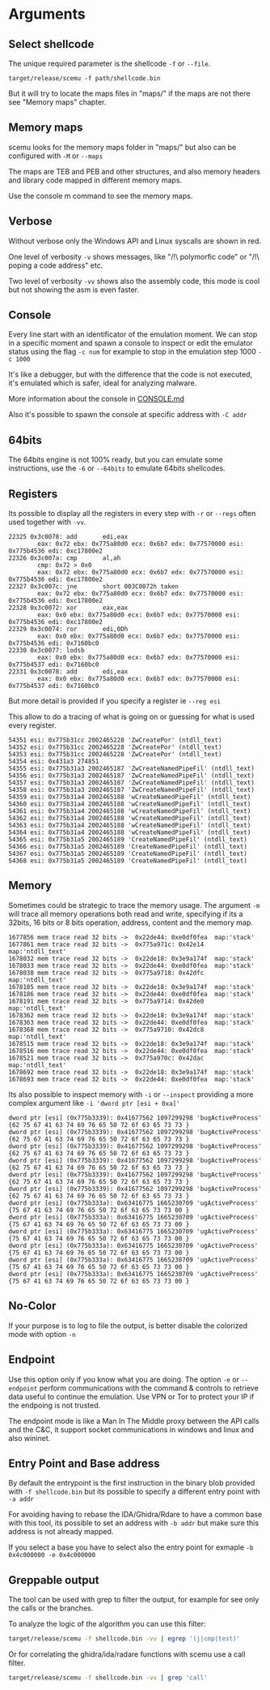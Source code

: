 
# Arguments 


## Select shellcode 

The unique required parameter is the shellcode `-f` or `--file`.

```
target/release/scemu -f path/shellcode.bin
```

But it will try to locate the maps files in "maps/" if the maps are not there see "Memory maps" chapter.


## Memory maps

scemu looks for the memory maps folder in "maps/"  but also can be configured with `-M` or `--maps` 

The maps are TEB and PEB and other structures, and also memory headers and library code mapped in different memory maps.

Use the console m command to see the memory maps.

## Verbose

Without verbose only the Windows API and Linux syscalls are shown in red.

One level of verbosity `-v` shows messages, like "/!\ polymorfic code" or "/!\ poping a code address" etc.

Two level of verbosity `-vv` shows also the assembly code, this mode is cool but not showing the asm is even faster.

## Console

Every line start with an identificator of the emulation moment. We can stop in a specific moment and spawn a console to inspect or edit the emulator status using the flag `-c num` for example to stop in the emulation step 1000 `-c 1000`

It's like a debugger, but with the difference that the code is not executed, it's emulated which is safer, ideal for analyzing malware.

More information about the console in [CONSOLE.md](CONSOLE.md)

Also it's possible to spawn the console at specific address with `-C addr`

## 64bits

The 64bits engine is not 100% ready, but you can emulate some instructions, use the `-6` or `--64bits` to emulate 64bits shellcodes.

## Registers

Its possible to display all the registers in every step with `-r` or `--regs` often used together with `-vv`.

```
22325 0x3c0078: add       edi,eax
        eax: 0x72 ebx: 0x775a80d0 ecx: 0x6b7 edx: 0x77570000 esi: 0x775b4536 edi: 0xc17800e2
22326 0x3c007a: cmp       al,ah
        cmp: 0x72 > 0x0
        eax: 0x72 ebx: 0x775a80d0 ecx: 0x6b7 edx: 0x77570000 esi: 0x775b4536 edi: 0xc17800e2
22327 0x3c007c: jne       short 003C0072h taken 
        eax: 0x72 ebx: 0x775a80d0 ecx: 0x6b7 edx: 0x77570000 esi: 0x775b4536 edi: 0xc17800e2
22328 0x3c0072: xor       eax,eax
        eax: 0x0 ebx: 0x775a80d0 ecx: 0x6b7 edx: 0x77570000 esi: 0x775b4536 edi: 0xc17800e2
22329 0x3c0074: ror       edi,0Dh
        eax: 0x0 ebx: 0x775a80d0 ecx: 0x6b7 edx: 0x77570000 esi: 0x775b4536 edi: 0x7160bc0
22330 0x3c0077: lodsb
        eax: 0x0 ebx: 0x775a80d0 ecx: 0x6b7 edx: 0x77570000 esi: 0x775b4537 edi: 0x7160bc0
22331 0x3c0078: add       edi,eax
        eax: 0x0 ebx: 0x775a80d0 ecx: 0x6b7 edx: 0x77570000 esi: 0x775b4537 edi: 0x7160bc0
```


But more detail is provided if you specify a register ie `--reg esi`

This allow to do a tracing of what is going on or guessing for what is used every register.

```
54351 esi: 0x775b31cc 2002465228 'ZwCreatePor' (ntdll_text)
54352 esi: 0x775b31cc 2002465228 'ZwCreatePor' (ntdll_text)
54353 esi: 0x775b31cc 2002465228 'ZwCreatePor' (ntdll_text)
54354 esi: 0x431a3 274851
54355 esi: 0x775b31a3 2002465187 'ZwCreateNamedPipeFil' (ntdll_text)
54356 esi: 0x775b31a3 2002465187 'ZwCreateNamedPipeFil' (ntdll_text)
54357 esi: 0x775b31a3 2002465187 'ZwCreateNamedPipeFil' (ntdll_text)
54358 esi: 0x775b31a3 2002465187 'ZwCreateNamedPipeFil' (ntdll_text)
54359 esi: 0x775b31a4 2002465188 'wCreateNamedPipeFil' (ntdll_text)
54360 esi: 0x775b31a4 2002465188 'wCreateNamedPipeFil' (ntdll_text)
54361 esi: 0x775b31a4 2002465188 'wCreateNamedPipeFil' (ntdll_text)
54362 esi: 0x775b31a4 2002465188 'wCreateNamedPipeFil' (ntdll_text)
54363 esi: 0x775b31a4 2002465188 'wCreateNamedPipeFil' (ntdll_text)
54364 esi: 0x775b31a4 2002465188 'wCreateNamedPipeFil' (ntdll_text)
54365 esi: 0x775b31a5 2002465189 'CreateNamedPipeFil' (ntdll_text)
54366 esi: 0x775b31a5 2002465189 'CreateNamedPipeFil' (ntdll_text)
54367 esi: 0x775b31a5 2002465189 'CreateNamedPipeFil' (ntdll_text)
54368 esi: 0x775b31a5 2002465189 'CreateNamedPipeFil' (ntdll_text)
```


## Memory

Sometimes could be strategic to trace the memory usage. The argument `-m` will trace all memory operations both read and write, specifying if its a 32bits, 16 bits or 8 bits operation, address, content and the memory map. 

```
1677856 mem trace read 32 bits ->  0x22de44: 0xe0df0fea  map:'stack'
1677861 mem trace read 32 bits ->  0x775a971c: 0x42e14  map:'ntdll_text'
1678032 mem trace read 32 bits ->  0x22de18: 0x3e9a174f  map:'stack'
1678033 mem trace read 32 bits ->  0x22de44: 0xe0df0fea  map:'stack'
1678038 mem trace read 32 bits ->  0x775a9718: 0x42dfc  map:'ntdll_text'
1678185 mem trace read 32 bits ->  0x22de18: 0x3e9a174f  map:'stack'
1678186 mem trace read 32 bits ->  0x22de44: 0xe0df0fea  map:'stack'
1678191 mem trace read 32 bits ->  0x775a9714: 0x42de0  map:'ntdll_text'
1678362 mem trace read 32 bits ->  0x22de18: 0x3e9a174f  map:'stack'
1678363 mem trace read 32 bits ->  0x22de44: 0xe0df0fea  map:'stack'
1678368 mem trace read 32 bits ->  0x775a9710: 0x42dc8  map:'ntdll_text'
1678515 mem trace read 32 bits ->  0x22de18: 0x3e9a174f  map:'stack'
1678516 mem trace read 32 bits ->  0x22de44: 0xe0df0fea  map:'stack'
1678521 mem trace read 32 bits ->  0x775a970c: 0x42dac  map:'ntdll_text'
1678692 mem trace read 32 bits ->  0x22de18: 0x3e9a174f  map:'stack'
1678693 mem trace read 32 bits ->  0x22de44: 0xe0df0fea  map:'stack'
```

Its also possible to inspect memory with `-i` or `--inspect` providing a more complex argument like `-i 'dword ptr [esi + 0xa]'`

```
dword ptr [esi] (0x775b3339): 0x41677562 1097299298 'bugActiveProcess' {62 75 67 41 63 74 69 76 65 50 72 6f 63 65 73 73 }
dword ptr [esi] (0x775b3339): 0x41677562 1097299298 'bugActiveProcess' {62 75 67 41 63 74 69 76 65 50 72 6f 63 65 73 73 }
dword ptr [esi] (0x775b3339): 0x41677562 1097299298 'bugActiveProcess' {62 75 67 41 63 74 69 76 65 50 72 6f 63 65 73 73 }
dword ptr [esi] (0x775b3339): 0x41677562 1097299298 'bugActiveProcess' {62 75 67 41 63 74 69 76 65 50 72 6f 63 65 73 73 }
dword ptr [esi] (0x775b3339): 0x41677562 1097299298 'bugActiveProcess' {62 75 67 41 63 74 69 76 65 50 72 6f 63 65 73 73 }
dword ptr [esi] (0x775b3339): 0x41677562 1097299298 'bugActiveProcess' {62 75 67 41 63 74 69 76 65 50 72 6f 63 65 73 73 }
dword ptr [esi] (0x775b333a): 0x63416775 1665230709 'ugActiveProcess' {75 67 41 63 74 69 76 65 50 72 6f 63 65 73 73 00 }
dword ptr [esi] (0x775b333a): 0x63416775 1665230709 'ugActiveProcess' {75 67 41 63 74 69 76 65 50 72 6f 63 65 73 73 00 }
dword ptr [esi] (0x775b333a): 0x63416775 1665230709 'ugActiveProcess' {75 67 41 63 74 69 76 65 50 72 6f 63 65 73 73 00 }
dword ptr [esi] (0x775b333a): 0x63416775 1665230709 'ugActiveProcess' {75 67 41 63 74 69 76 65 50 72 6f 63 65 73 73 00 }
dword ptr [esi] (0x775b333a): 0x63416775 1665230709 'ugActiveProcess' {75 67 41 63 74 69 76 65 50 72 6f 63 65 73 73 00 }
dword ptr [esi] (0x775b333a): 0x63416775 1665230709 'ugActiveProcess' {75 67 41 63 74 69 76 65 50 72 6f 63 65 73 73 00 }
```

## No-Color

If your purpose is to log to file the output, is better disable the colorized mode with option `-n`

## Endpoint

Use this option only if you know what you are doing.
The option `-e` or `--endpoint` perform communications with the command & controls to retrieve data useful to continue the emulation.
Use VPN or Tor to protect your IP if the endpoing is not trusted.

The endpoint mode is like a Man In The Middle proxy between the API calls and the C&C, it support socket communications in windows and linux and also wininet.

## Entry Point and Base address

By default the entrypoint is the first instruction in the binary blob provided with `-f shellcode.bin` but its possible to specify a different entry point with `-a addr`

For avoiding having to rebase the IDA/Ghidra/Rdare to have a common base with this tool, its possible to set an address with `-b addr` but make sure this address is not already mapped.

If you select a base you have to select also the entry point for exmaple `-b 0x4c000000 -e 0x4c000000`

## Greppable output

The tool can be used with grep to filter the output, for example for see only the calls or the branches.

To analyze the logic of the algorithm you can use this filter:

```bash
target/release/scemu -f shellcode.bin -vv | egrep '(j|cmp|test)'
```

Or for correlating the ghidra/ida/radare functions with scemu use a call filter.

```bash
target/release/scemu -f shellcode.bin -vv | grep 'call'
```

